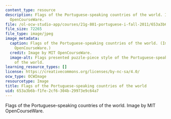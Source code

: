 ```yaml
---
content_type: resource
description: Flags of the Portuguese-speaking countries of the world. Image by MIT
  OpenCourseWare.
file: /ol-ocw-studio-app/courses/21g-801-portuguese-i-fall-2011/653a3b6bf1fe2cf6304b29973e9c64a7_21g-801f11.jpg
file_size: 72265
file_type: image/jpeg
image_metadata:
  caption: Flags of the Portuguese-speaking countries of the world. (Image by MIT
    OpenCourseWare.)
  credit: Image by MIT OpenCourseWare.
  image-alt: Flags presented puzzle-piece style of the Portuguese-speaking countries
    of the world.
learning_resource_types: []
license: https://creativecommons.org/licenses/by-nc-sa/4.0/
ocw_type: OCWImage
resourcetype: Image
title: Flags of the Portuguese-speaking countries of the world
uid: 653a3b6b-f1fe-2cf6-304b-29973e9c64a7
---
```

Flags of the Portuguese-speaking countries of the world. Image by MIT OpenCourseWare.
